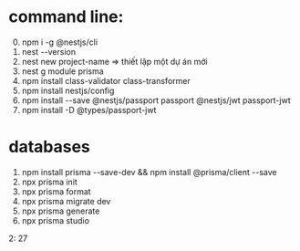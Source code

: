 # command line:

0. npm i -g @nestjs/cli
1. nest --version
2. nest new project-name => thiết lập một dự án mới
3. nest g module prisma
4. npm install class-validator class-transformer
5. npm install nestjs/config
6. npm install --save @nestjs/passport passport @nestjs/jwt passport-jwt
7. npm install -D @types/passport-jwt

# databases

1. npm install prisma --save-dev && npm install @prisma/client --save
2. npx prisma init
3. npx prisma format
4. npx prisma migrate dev
5. npx prisma generate
6. npx prisma studio


2: 27
